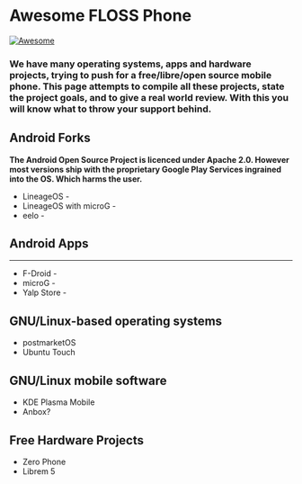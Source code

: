 # Awesome FLOSS Phone

[![Awesome](https://awesome.re/badge.svg)](https://awesome.re)

### We have many operating systems, apps and hardware projects, trying to push for a free/libre/open source mobile phone. This page attempts to compile all these projects, state the project goals, and to give a real world review. With this you will know what to throw your support behind.

## Android Forks

**The Android Open Source Project is licenced under Apache 2.0. However most versions ship with the proprietary Google Play Services ingrained into the OS. Which harms the user.**

* LineageOS - 
* LineageOS with microG - 
* eelo - 

## Android Apps

** **

* F-Droid - 
* microG - 
* Yalp Store - 

## GNU/Linux-based operating systems

* postmarketOS
* Ubuntu Touch

## GNU/Linux mobile software

* KDE Plasma Mobile
* Anbox?

## Free Hardware Projects

* Zero Phone
* Librem 5